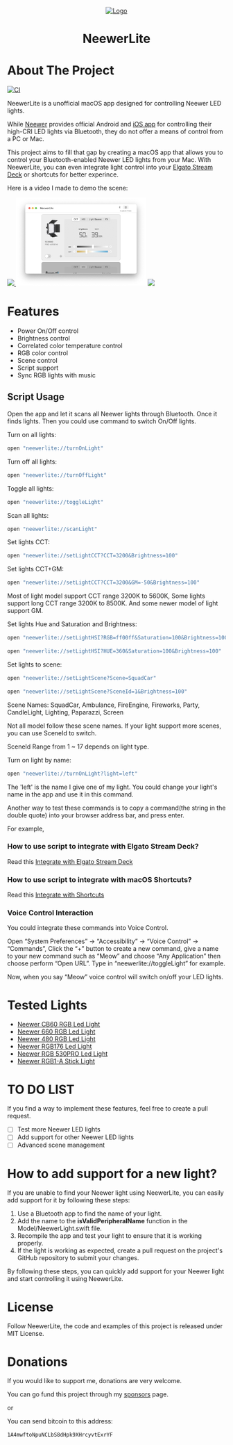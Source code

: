 <p align="center">
<a  href="https://github.com/keefo/NeewerLite">
    <img src="Design/icon_128x128@2x.png" alt="Logo" width="150" height="150">
</a>
</p>

<h1 align="center">NeewerLite</h1>

# About The Project

[![CI](https://github.com/keefo/NeewerLite/actions/workflows/ci.yml/badge.svg)](https://github.com/keefo/NeewerLite/actions/workflows/ci.yml)

NeewerLite is a unofficial macOS app designed for controlling Neewer LED lights. 

While [Neewer](https://neewer.com/) provides official Android and [iOS app](https://apps.apple.com/us/app/neewer/id1455948340) for controlling their high-CRI LED lights via Bluetooth, they do not offer a means of control from a PC or Mac. 

This project aims to fill that gap by creating a macOS app that allows you to control your Bluetooth-enabled Neewer LED lights from your Mac. With NeewerLite, you can even integrate light control into your [Elgato Stream Deck](https://www.elgato.com/en/gaming/stream-deck) or shortcuts for better experince.

Here is a video I made to demo the scene: 

<p>
<a align="left" href="https://youtu.be/pbNi6HZTDEc">
	<img src="https://j.gifs.com/3Qz2Ox.gif" />
</a>
<img src="screenshot.png" width="300px" />
<img src="screenshot1.png" width="300px" />
</p>

# Features

- Power On/Off control
- Brightness control
- Correlated color temperature control
- RGB color control
- Scene control
- Script support
- Sync RGB lights with music

## Script Usage

Open the app and let it scans all Neewer lights through Bluetooth. Once it finds lights. Then you could use command to switch On/Off lights.

Turn on all lights:

```bash
open "neewerlite://turnOnLight"
```

Turn off all lights:
```bash
open "neewerlite://turnOffLight"
```

Toggle all lights:
```bash
open "neewerlite://toggleLight"
```

Scan all lights:
```bash
open "neewerlite://scanLight"
```

Set lights CCT:
```bash
open "neewerlite://setLightCCT?CCT=3200&Brightness=100"
```

Set lights CCT+GM:
```bash
open "neewerlite://setLightCCT?CCT=3200&GM=-50&Brightness=100"
```

Most of light model support CCT range 3200K to 5600K, Some lights support long CCT range 3200K to 8500K. And some newer model of light support GM.


Set lights Hue and Saturation and Brightness:
```bash
open "neewerlite://setLightHSI?RGB=ff00ff&Saturation=100&Brightness=100"
```

```bash
open "neewerlite://setLightHSI?HUE=360&Saturation=100&Brightness=100"
```

Set lights to scene:

```bash
open "neewerlite://setLightScene?Scene=SquadCar"
```

```bash
open "neewerlite://setLightScene?SceneId=1&Brightness=100"
```

Scene Names: SquadCar, Ambulance, FireEngine, Fireworks, Party, CandleLight, Lighting, Paparazzi, Screen

Not all model follow these scene names. If your light support more scenes, you can use SceneId to switch.

SceneId Range from 1 ~ 17 depends on light type.

Turn on light by name:

```bash
open "neewerlite://turnOnLight?light=left"
```

The 'left' is the name I give one of my light. You could change your light's name in the app and use it in this command.

Another way to test these commands is to copy a command(the string in the double quote) into your browser address bar, and press enter.

For example, 


### How to use script to integrate with Elgato Stream Deck?

Read this [Integrate with Elgato Stream Deck](./Docs/Integrate-with-streamdeck.md)

### How to use script to integrate with macOS Shortcuts?

Read this [Integrate with Shortcuts](./Docs/Integrate-with-shortcut.md)

### Voice Control Interaction

You could integrate these commands into Voice Control. 

Open “System Preferences” -> “Accessibility” -> “Voice Control” -> “Commands”, Click the “+” button to create a new command, give a name to your new command such as “Meow” and choose “Any Application” then choose perform “Open URL”.  Type in “neewerlite://toggleLight” for example. 

Now, when you say “Meow” voice control will switch on/off your LED lights.

# Tested Lights

* [Neewer CB60 RGB Led Light](https://neewer.com/products/neewer-led-video-light-66601007)
* [Neewer 660 RGB Led Light](https://neewer.com/products/neewer-led-light-10096807)
* [Neewer 480 RGB Led Light](https://neewer.com/collections/rgb-led-panel-light/products/neewer-led-light-10096594)
* [Neewer RGB176 Led Light](https://neewer.com/products/neewer-rgb176-video-light-with-app-control-10098961)
* [Neewer RGB 530PRO Led Light](https://neewer.com/products/neewer-led-light-10096806)
* [Neewer RGB1-A Stick Light](https://ca.neewer.com/products/neewer-cri98-rgb1-handheld-led-video-light-66601508)

# TO DO LIST

If you find a way to implement these features, feel free to create a pull request.

- [ ] Test more Neewer LED lights
- [ ] Add support for other Neewer LED lights
- [ ] Advanced scene management

# How to add support for a new light?

If you are unable to find your Neewer light using NeewerLite, you can easily add support for it by following these steps:

1. Use a Bluetooth app to find the name of your light.
2. Add the name to the **isValidPeripheralName** function in the Model/NeewerLight.swift file.
3. Recompile the app and test your light to ensure that it is working properly.
4. If the light is working as expected, create a pull request on the project's GitHub repository to submit your changes.

By following these steps, you can quickly add support for your Neewer light and start controlling it using NeewerLite.

# License

Follow NeewerLite, the code and examples of this project is released under MIT License.

# Donations

If you would like to support me, donations are very welcome.

You can go fund this project through my [sponsors](https://github.com/sponsors/keefo) page.

or

You can send bitcoin to this address:

```
1A4mwftoNpuNCLbS8dHpk9XHrcyvtExrYF
```


